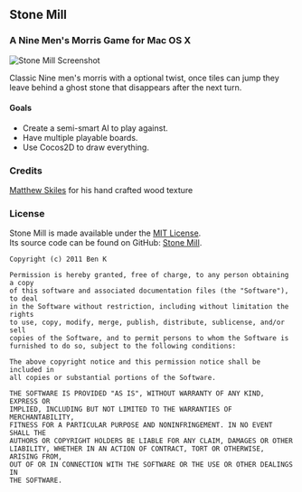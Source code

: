 ## Stone Mill

### A Nine Men's Morris Game for Mac OS X

![Stone Mill Screenshot](http://mcspider.github.com/screenshots/StoneMill_Cocos2D.png)
  
Classic Nine men's morris with a optional twist, once tiles can jump they leave behind a ghost stone that disappears after the next turn.
  
#### Goals
  
- Create a semi-smart AI to play against.
- Have multiple playable boards.
- Use Cocos2D to draw everything.
  
  
### Credits
  
[Matthew Skiles](http://dribbble.com/matthewskiles) for his hand crafted wood texture
  
  
### License
  
Stone Mill is made available under the [MIT License](http://www.opensource.org/licenses/mit-license.html).  
Its source code can be found on GitHub: [Stone Mill](http://github.com/mcspider/Stone-Mill).

	Copyright (c) 2011 Ben K

	Permission is hereby granted, free of charge, to any person obtaining a copy
	of this software and associated documentation files (the "Software"), to deal
	in the Software without restriction, including without limitation the rights
	to use, copy, modify, merge, publish, distribute, sublicense, and/or sell
	copies of the Software, and to permit persons to whom the Software is
	furnished to do so, subject to the following conditions:

	The above copyright notice and this permission notice shall be included in
	all copies or substantial portions of the Software.

	THE SOFTWARE IS PROVIDED "AS IS", WITHOUT WARRANTY OF ANY KIND, EXPRESS OR
	IMPLIED, INCLUDING BUT NOT LIMITED TO THE WARRANTIES OF MERCHANTABILITY,
	FITNESS FOR A PARTICULAR PURPOSE AND NONINFRINGEMENT. IN NO EVENT SHALL THE
	AUTHORS OR COPYRIGHT HOLDERS BE LIABLE FOR ANY CLAIM, DAMAGES OR OTHER
	LIABILITY, WHETHER IN AN ACTION OF CONTRACT, TORT OR OTHERWISE, ARISING FROM,
	OUT OF OR IN CONNECTION WITH THE SOFTWARE OR THE USE OR OTHER DEALINGS IN
	THE SOFTWARE.